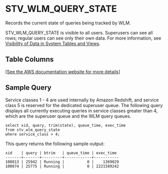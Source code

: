 # STV\_WLM\_QUERY\_STATE<a name="r_STV_WLM_QUERY_STATE"></a>

Records the current state of queries being tracked by WLM\. 

STV\_WLM\_QUERY\_STATE is visible to all users\. Superusers can see all rows; regular users can see only their own data\. For more information, see [Visibility of Data in System Tables and Views](c_visibility-of-data.md)\.

## Table Columns<a name="r_STV_WLM_QUERY_STATE-table-columns"></a>

[\[See the AWS documentation website for more details\]](http://docs.aws.amazon.com/redshift/latest/dg/r_STV_WLM_QUERY_STATE.html)

## Sample Query<a name="r_STV_WLM_QUERY_STATE-sample-query"></a>

Service classes 1 \- 4 are used internally by Amazon Redshift, and service class 5 is reserved for the dedicated superuser queue\. The following query displays all currently executing queries in service classes greater than 4, which are the superuser queue and the WLM query queues\.

```
select xid, query, trim(state), queue_time, exec_time
from stv_wlm_query_state
where service_class > 4;
```

This query returns the following sample output: 

```
xid    | query | btrim   | queue_time | exec_time 
-------+-------+---------+------------+-----------
100813 | 25942 | Running |          0 |    1369029
100074 | 25775 | Running |          0 | 2221589242
```